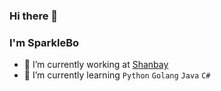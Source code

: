 ### Hi there 👋

<!--
**SparkleBo/SparkleBo** is a ✨ _special_ ✨ repository because its `README.md` (this file) appears on your GitHub profile.

Here are some ideas to get you started:

- 🔭 I’m currently working on ...
- 🌱 I’m currently learning ...
- 👯 I’m looking to collaborate on ...
- 🤔 I’m looking for help with ...
- 💬 Ask me about ...
- 📫 How to reach me: ...
- 😄 Pronouns: ...
- ⚡ Fun fact: ...
-->

### I'm SparkleBo


- 🔭 I’m currently working at [Shanbay](https://www.shanbay.com)
- 🌱 I’m currently learning `Python` `Golang` `Java` `C#`
